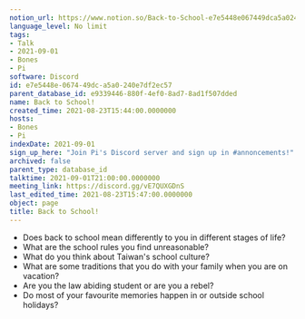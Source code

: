 ```yaml
---
notion_url: https://www.notion.so/Back-to-School-e7e5448e067449dca5a0240e7df2ec57
language_level: No limit
tags:
- Talk
- 2021-09-01
- Bones
- Pi
software: Discord
id: e7e5448e-0674-49dc-a5a0-240e7df2ec57
parent_database_id: e9339446-880f-4ef0-8ad7-8ad1f507dded
name: Back to School!
created_time: 2021-08-23T15:44:00.0000000
hosts:
- Bones
- Pi
indexDate: 2021-09-01
sign_up_here: "Join Pi's Discord server and sign up in #annoncements!"
archived: false
parent_type: database_id
talktime: 2021-09-01T21:00:00.0000000
meeting_link: https://discord.gg/vE7QUXGDnS
last_edited_time: 2021-08-23T15:47:00.0000000
object: page
title: Back to School!
---
```


   - Does back to school mean differently to you in different stages of life?
   - What are the school rules you find unreasonable?
   - What do you think about Taiwan's school culture?
   - What are some traditions that you do with your family when you are on vacation?
   - Are you the law abiding student or are you a rebel?
   - Do most of your favourite memories happen in or outside school holidays?








